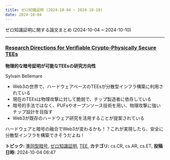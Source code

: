 ```yaml
---
title: ゼロ知識証明 (2024-10-04 ~ 2024-10-10)
date: 2024-10-04
---
```


ゼロ知識証明に関する論文まとめ (2024-10-04 ~ 2024-10-10)


- - -

### [Research Directions for Verifiable Crypto-Physically Secure TEEs](http://arxiv.org/abs/2410.03183)

**物理的な暗号証明が可能なTEEsの研究方向性**

Sylvain Bellemare

- Web3の世界で、ハードウェアベースのTEEsが分散型インフラ構築に利用されている
- 現在のTEEsは物理攻撃に対して脆弱で、チップ製造者に依存している
- 暗号的手法ではなく、PUFsやオープンソース技術を用い、物理攻撃に強いチップ設計を目指す
- Web3が既存のハードウェア研究を活用することが提案されている

ハードウェアと暗号の融合でWeb3が変わるかも！？これが実現したら、安全に分散型インフラを構築できそうだよね！



**トピック:** [準同型暗号](../../he), [ゼロ知識証明](../../zkp), [TEE](../../tee), **カテゴリ:** cs.CR, cs.AR, cs.ET, **投稿日時:** 2024-10-04 06:47
